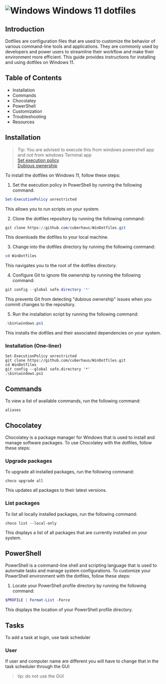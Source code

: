 # ![Windows][windows 10 icon] Windows 11 dotfiles

## Introduction

Dotfiles are configuration files that are used to customize the behavior of various command-line tools and applications. They are commonly used by developers and power users to streamline their workflow and make their environment more efficient. This guide provides instructions for installing and using dotfiles on Windows 11.

## Table of Contents

- Installation
- Commands
- Chocolatey
- PowerShell
- Customization
- Troubleshooting
- Resources

## Installation

> Tip: You are advised to execute this from windows powershell app and not from windows Terminal app <br>
[Set execution policy](https://superuser.com/questions/106360/how-to-enable-execution-of-powershell-scripts) <br>
[Dubious ownership](https://stackoverflow.com/questions/73485958/how-to-correct-git-reporting-detected-dubious-ownership-in-repository-withou)

To install the dotfiles on Windows 11, follow these steps:

1. Set the execution policy in PowerShell by running the following command:

```powershell
Set-ExecutionPolicy unrestricted
```
This allows you to run scripts on your system.

2. Clone the dotfiles repository by running the following command:

```powershell
git clone https://github.com/cuberhaus/WinDotfiles.git
```
This downloads the dotfiles to your local machine.

3. Change into the dotfiles directory by running the following command:

```powershell
cd WinDotfiles
```
This navigates you to the root of the dotfiles directory.

4. Configure Git to ignore file ownership by running the following command:

```powershell
git config --global safe.directory '*'
```
This prevents Git from detecting "dubious ownership" issues when you commit changes to the repository.

5. Run the installation script by running the following command:
```powershell
.\bin\windows.ps1
```
This installs the dotfiles and their associated dependencies on your system.

### Installation (One-liner)

```
Set-ExecutionPolicy unrestricted
git clone https://github.com/cuberhaus/WinDotfiles.git
cd WinDotfiles
git config --global safe.directory '*'
.\bin\windows.ps1
```

## Commands

To view a list of available commands, run the following command:

```
aliases
```

## Chocolatey

Chocolatey is a package manager for Windows that is used to install and manage software packages. To use Chocolatey with the dotfiles, follow these steps:

### Upgrade packages

To upgrade all installed packages, run the following command:

```
choco upgrade all
```

This updates all packages to their latest versions.

### List packages

To list all locally installed packages, run the following command:

```
choco list --local-only
```

This displays a list of all packages that are currently installed on your system.

## PowerShell

PowerShell is a command-line shell and scripting language that is used to automate tasks and manage system configurations. To customize your PowerShell environment with the dotfiles, follow these steps:

1. Locate your PowerShell profile directory by running the following command:

```powershell
$PROFILE | Format-List -Force
```
This displays the location of your PowerShell profile directory.

## Tasks

To add a task at login, use task scheduler

### User

If user and computer name are different you will have to change that in the task scheduler through the GUI
> tip: do not use the GUI

[windows 10 icon]: https://i.imgur.com/b3co2Zl.png
